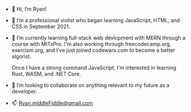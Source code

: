 - 👋 Hi, I’m Ryan!

- 👀 I’m a professional violist who began learning JavaScript, HTML, and CSS in September 2021.

- 🌱 I’m currently learning full-stack web devlopment with MERN through a course with MITxPro. I'm also working through 
   freecodecamp.org, exercism.org, and I've just joined codewars.com to become a better algorist. 
   
   Once I have a strong command JavaScript, I'm interested in learning Rust, 
   WASM, and .NET Core. 
   
- 💞️ I’m looking to collaborate on anything relevant to my future as a developer.

- 📫 Ryan.middleFiddle@gmail.com
